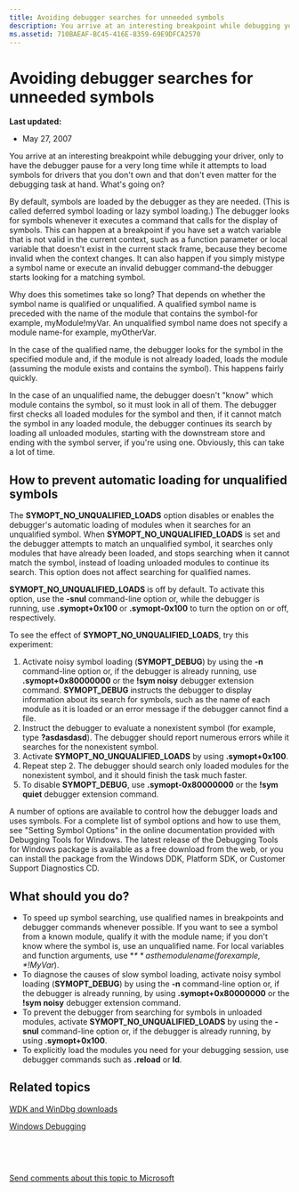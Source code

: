 ```yaml
---
title: Avoiding debugger searches for unneeded symbols
description: You arrive at an interesting breakpoint while debugging your driver, only to have the debugger pause for a very long time while it attempts to load symbols for drivers that you don't own and that don't even matter for the debugging task at hand.
ms.assetid: 710BAEAF-BC45-416E-8359-69E9DFCA2570
---
```


# Avoiding debugger searches for unneeded symbols


**Last updated:**

-   May 27, 2007

You arrive at an interesting breakpoint while debugging your driver, only to have the debugger pause for a very long time while it attempts to load symbols for drivers that you don't own and that don't even matter for the debugging task at hand. What's going on?

By default, symbols are loaded by the debugger as they are needed. (This is called deferred symbol loading or lazy symbol loading.) The debugger looks for symbols whenever it executes a command that calls for the display of symbols. This can happen at a breakpoint if you have set a watch variable that is not valid in the current context, such as a function parameter or local variable that doesn't exist in the current stack frame, because they become invalid when the context changes. It can also happen if you simply mistype a symbol name or execute an invalid debugger command-the debugger starts looking for a matching symbol.

Why does this sometimes take so long? That depends on whether the symbol name is qualified or unqualified. A qualified symbol name is preceded with the name of the module that contains the symbol-for example, myModule!myVar. An unqualified symbol name does not specify a module name-for example, myOtherVar.

In the case of the qualified name, the debugger looks for the symbol in the specified module and, if the module is not already loaded, loads the module (assuming the module exists and contains the symbol). This happens fairly quickly.

In the case of an unqualified name, the debugger doesn't "know" which module contains the symbol, so it must look in all of them. The debugger first checks all loaded modules for the symbol and then, if it cannot match the symbol in any loaded module, the debugger continues its search by loading all unloaded modules, starting with the downstream store and ending with the symbol server, if you're using one. Obviously, this can take a lot of time.

## <span id="How_to_prevent_automatic_loading_for_unqualified_symbols_"></span><span id="how_to_prevent_automatic_loading_for_unqualified_symbols_"></span><span id="HOW_TO_PREVENT_AUTOMATIC_LOADING_FOR_UNQUALIFIED_SYMBOLS_"></span>How to prevent automatic loading for unqualified symbols


The **SYMOPT\_NO\_UNQUALIFIED\_LOADS** option disables or enables the debugger's automatic loading of modules when it searches for an unqualified symbol. When **SYMOPT\_NO\_UNQUALIFIED\_LOADS** is set and the debugger attempts to match an unqualified symbol, it searches only modules that have already been loaded, and stops searching when it cannot match the symbol, instead of loading unloaded modules to continue its search. This option does not affect searching for qualified names.

**SYMOPT\_NO\_UNQUALIFIED\_LOADS** is off by default. To activate this option, use the **-snul** command-line option or, while the debugger is running, use **.symopt+0x100** or **.symopt-0x100** to turn the option on or off, respectively.

To see the effect of **SYMOPT\_NO\_UNQUALIFIED\_LOADS**, try this experiment:

1.  Activate noisy symbol loading (**SYMOPT\_DEBUG**) by using the **-n** command-line option or, if the debugger is already running, use **.symopt+0x80000000** or the **!sym noisy** debugger extension command. **SYMOPT\_DEBUG** instructs the debugger to display information about its search for symbols, such as the name of each module as it is loaded or an error message if the debugger cannot find a file.
2.  Instruct the debugger to evaluate a nonexistent symbol (for example, type **?asdasdasd**). The debugger should report numerous errors while it searches for the nonexistent symbol.
3.  Activate **SYMOPT\_NO\_UNQUALIFIED\_LOADS** by using **.symopt+0x100**.
4.  Repeat step 2. The debugger should search only loaded modules for the nonexistent symbol, and it should finish the task much faster.
5.  To disable **SYMOPT\_DEBUG**, use **.symopt-0x80000000** or the **!sym quiet** debugger extension command.

A number of options are available to control how the debugger loads and uses symbols. For a complete list of symbol options and how to use them, see "Setting Symbol Options" in the online documentation provided with Debugging Tools for Windows. The latest release of the Debugging Tools for Windows package is available as a free download from the web, or you can install the package from the Windows DDK, Platform SDK, or Customer Support Diagnostics CD.

## <span id="What_should_you_do__"></span><span id="what_should_you_do__"></span><span id="WHAT_SHOULD_YOU_DO__"></span>What should you do?


-   To speed up symbol searching, use qualified names in breakpoints and debugger commands whenever possible. If you want to see a symbol from a known module, qualify it with the module name; if you don't know where the symbol is, use an unqualified name. For local variables and function arguments, use **$** as the module name (for example, *$!MyVar*).
-   To diagnose the causes of slow symbol loading, activate noisy symbol loading (**SYMOPT\_DEBUG**) by using the **-n** command-line option or, if the debugger is already running, by using **.symopt+0x80000000** or the **!sym noisy** debugger extension command.
-   To prevent the debugger from searching for symbols in unloaded modules, activate **SYMOPT\_NO\_UNQUALIFIED\_LOADS** by using the **-snul** command-line option or, if the debugger is already running, by using **.symopt+0x100**.
-   To explicitly load the modules you need for your debugging session, use debugger commands such as **.reload** or **ld**.

## <span id="related_topics"></span>Related topics


[WDK and WinDbg downloads](https://go.microsoft.com/fwlink/p/?LinkId=733614)

[Windows Debugging](http://msdn.microsoft.com/library/windows/hardware/ff551063.aspx)

 

 

[Send comments about this topic to Microsoft](mailto:wsddocfb@microsoft.com?subject=Documentation%20feedback%20[debugger\debugger]:%20Avoiding%20debugger%20searches%20for%20unneeded%20symbols%20%20RELEASE:%20%284/24/2017%29&body=%0A%0APRIVACY%20STATEMENT%0A%0AWe%20use%20your%20feedback%20to%20improve%20the%20documentation.%20We%20don't%20use%20your%20email%20address%20for%20any%20other%20purpose,%20and%20we'll%20remove%20your%20email%20address%20from%20our%20system%20after%20the%20issue%20that%20you're%20reporting%20is%20fixed.%20While%20we're%20working%20to%20fix%20this%20issue,%20we%20might%20send%20you%20an%20email%20message%20to%20ask%20for%20more%20info.%20Later,%20we%20might%20also%20send%20you%20an%20email%20message%20to%20let%20you%20know%20that%20we've%20addressed%20your%20feedback.%0A%0AFor%20more%20info%20about%20Microsoft's%20privacy%20policy,%20see%20http://privacy.microsoft.com/default.aspx. "Send comments about this topic to Microsoft")





